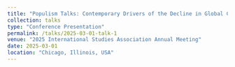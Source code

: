 ```yaml
---
title: "Populism Talks: Contemporary Drivers of the Decline in Global Climate Change Cooperation"
collection: talks
type: "Conference Presentation"
permalink: /talks/2025-03-01-talk-1
venue: "2025 International Studies Association Annual Meeting"
date: 2025-03-01
location: "Chicago, Illinois, USA"
---
```


